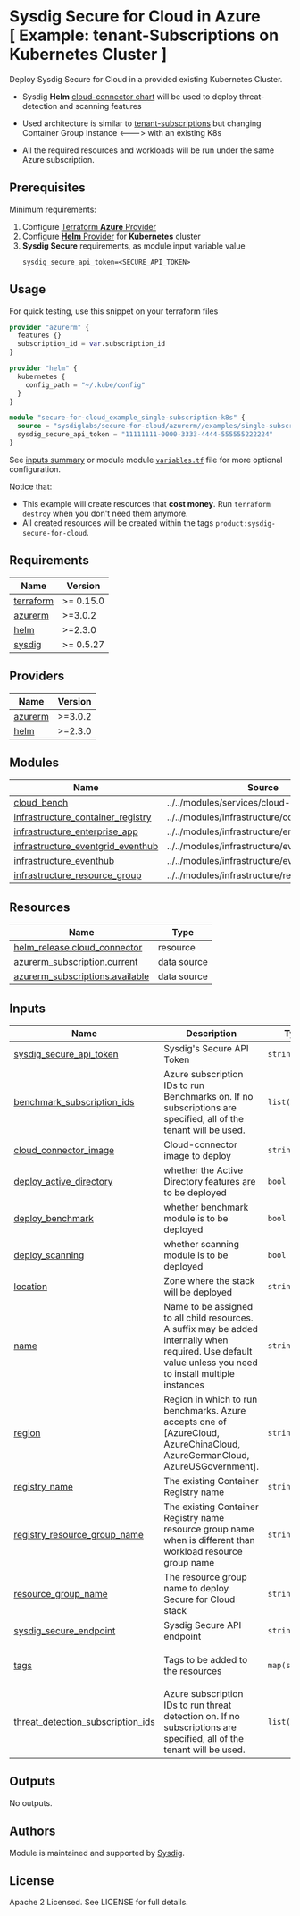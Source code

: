 # Sysdig Secure for Cloud in Azure<br/>[ Example: tenant-Subscriptions on Kubernetes Cluster ]


Deploy Sysdig Secure for Cloud in a provided existing Kubernetes Cluster.

- Sysdig **Helm** [cloud-connector chart](https://charts.sysdig.com/charts/cloud-connector/) will be used to deploy threat-detection and scanning features
- Used architecture is similar to [tenant-subscriptions](https://github.com/sysdiglabs/terraform-azurerm-secure-for-cloud/blob/master/examples/tenant-subscriptions) but changing Container Group Instance <---> with
  an existing K8s

- All the required resources and workloads will be run under the same Azure subscription.

## Prerequisites

Minimum requirements:


1. Configure [Terraform **Azure** Provider](https://registry.terraform.io/providers/hashicorp/azurerm/latest/docs)
2. Configure [**Helm** Provider](https://registry.terraform.io/providers/hashicorp/helm/latest/docs) for **Kubernetes** cluster
3. **Sysdig Secure** requirements, as module input variable value
    ```
    sysdig_secure_api_token=<SECURE_API_TOKEN>
    ```

## Usage

For quick testing, use this snippet on your terraform files

```terraform
provider "azurerm" {
  features {}
  subscription_id = var.subscription_id
}

provider "helm" {
  kubernetes {
    config_path = "~/.kube/config"
  }
}

module "secure-for-cloud_example_single-subscription-k8s" {
  source = "sysdiglabs/secure-for-cloud/azurerm//examples/single-subscription-k8s"
  sysdig_secure_api_token = "11111111-0000-3333-4444-555555222224"
}
```

See [inputs summary](#inputs) or module module [`variables.tf`](./variables.tf) file for more optional configuration.

Notice that:

* This example will create resources that **cost money**. Run `terraform destroy` when you don't need them anymore.
* All created resources will be created within the tags `product:sysdig-secure-for-cloud`.

<!-- BEGINNING OF PRE-COMMIT-TERRAFORM DOCS HOOK -->
## Requirements

| Name | Version |
|------|---------|
| <a name="requirement_terraform"></a> [terraform](#requirement\_terraform) | >= 0.15.0 |
| <a name="requirement_azurerm"></a> [azurerm](#requirement\_azurerm) | >=3.0.2 |
| <a name="requirement_helm"></a> [helm](#requirement\_helm) | >=2.3.0 |
| <a name="requirement_sysdig"></a> [sysdig](#requirement\_sysdig) | >= 0.5.27 |

## Providers

| Name | Version |
|------|---------|
| <a name="provider_azurerm"></a> [azurerm](#provider\_azurerm) | >=3.0.2 |
| <a name="provider_helm"></a> [helm](#provider\_helm) | >=2.3.0 |

## Modules

| Name | Source | Version |
|------|--------|---------|
| <a name="module_cloud_bench"></a> [cloud\_bench](#module\_cloud\_bench) | ../../modules/services/cloud-bench |  |
| <a name="module_infrastructure_container_registry"></a> [infrastructure\_container\_registry](#module\_infrastructure\_container\_registry) | ../../modules/infrastructure/container_registry |  |
| <a name="module_infrastructure_enterprise_app"></a> [infrastructure\_enterprise\_app](#module\_infrastructure\_enterprise\_app) | ../../modules/infrastructure/enterprise_app |  |
| <a name="module_infrastructure_eventgrid_eventhub"></a> [infrastructure\_eventgrid\_eventhub](#module\_infrastructure\_eventgrid\_eventhub) | ../../modules/infrastructure/eventhub |  |
| <a name="module_infrastructure_eventhub"></a> [infrastructure\_eventhub](#module\_infrastructure\_eventhub) | ../../modules/infrastructure/eventhub |  |
| <a name="module_infrastructure_resource_group"></a> [infrastructure\_resource\_group](#module\_infrastructure\_resource\_group) | ../../modules/infrastructure/resource_group |  |

## Resources

| Name | Type |
|------|------|
| [helm_release.cloud_connector](https://registry.terraform.io/providers/hashicorp/helm/latest/docs/resources/release) | resource |
| [azurerm_subscription.current](https://registry.terraform.io/providers/hashicorp/azurerm/latest/docs/data-sources/subscription) | data source |
| [azurerm_subscriptions.available](https://registry.terraform.io/providers/hashicorp/azurerm/latest/docs/data-sources/subscriptions) | data source |

## Inputs

| Name | Description | Type | Default | Required |
|------|-------------|------|---------|:--------:|
| <a name="input_sysdig_secure_api_token"></a> [sysdig\_secure\_api\_token](#input\_sysdig\_secure\_api\_token) | Sysdig's Secure API Token | `string` | n/a | yes |
| <a name="input_benchmark_subscription_ids"></a> [benchmark\_subscription\_ids](#input\_benchmark\_subscription\_ids) | Azure subscription IDs to run Benchmarks on. If no subscriptions are specified, all of the tenant will be used. | `list(string)` | `[]` | no |
| <a name="input_cloud_connector_image"></a> [cloud\_connector\_image](#input\_cloud\_connector\_image) | Cloud-connector image to deploy | `string` | `"quay.io/sysdig/cloud-connector"` | no |
| <a name="input_deploy_active_directory"></a> [deploy\_active\_directory](#input\_deploy\_active\_directory) | whether the Active Directory features are to be deployed | `bool` | `true` | no |
| <a name="input_deploy_benchmark"></a> [deploy\_benchmark](#input\_deploy\_benchmark) | whether benchmark module is to be deployed | `bool` | `false` | no |
| <a name="input_deploy_scanning"></a> [deploy\_scanning](#input\_deploy\_scanning) | whether scanning module is to be deployed | `bool` | `true` | no |
| <a name="input_location"></a> [location](#input\_location) | Zone where the stack will be deployed | `string` | `"westus"` | no |
| <a name="input_name"></a> [name](#input\_name) | Name to be assigned to all child resources. A suffix may be added internally when required. Use default value unless you need to install multiple instances | `string` | `"sfc"` | no |
| <a name="input_region"></a> [region](#input\_region) | Region in which to run benchmarks. Azure accepts one of [AzureCloud, AzureChinaCloud, AzureGermanCloud, AzureUSGovernment]. | `string` | `"AzureCloud"` | no |
| <a name="input_registry_name"></a> [registry\_name](#input\_registry\_name) | The existing Container Registry name | `string` | `""` | no |
| <a name="input_registry_resource_group_name"></a> [registry\_resource\_group\_name](#input\_registry\_resource\_group\_name) | The existing Container Registry name resource group name when is different than workload resource group name | `string` | `""` | no |
| <a name="input_resource_group_name"></a> [resource\_group\_name](#input\_resource\_group\_name) | The resource group name to deploy Secure for Cloud stack | `string` | `""` | no |
| <a name="input_sysdig_secure_endpoint"></a> [sysdig\_secure\_endpoint](#input\_sysdig\_secure\_endpoint) | Sysdig Secure API endpoint | `string` | `"https://secure.sysdig.com"` | no |
| <a name="input_tags"></a> [tags](#input\_tags) | Tags to be added to the resources | `map(string)` | <pre>{<br>  "product": "sysdig-secure-for-cloud"<br>}</pre> | no |
| <a name="input_threat_detection_subscription_ids"></a> [threat\_detection\_subscription\_ids](#input\_threat\_detection\_subscription\_ids) | Azure subscription IDs to run threat detection on. If no subscriptions are specified, all of the tenant will be used. | `list(string)` | `[]` | no |

## Outputs

No outputs.
<!-- END OF PRE-COMMIT-TERRAFORM DOCS HOOK -->

## Authors

Module is maintained and supported by [Sysdig](https://sysdig.com).

## License

Apache 2 Licensed. See LICENSE for full details.
